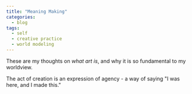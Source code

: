 ```yaml
---
title: "Meaning Making"
categories:
  - blog
tags:
  - self
  - creative practice
  - world modeling
---
```


These are my thoughts on *what art is*, and why it is so fundamental to my worldview.

The act of creation is an expression of agency - a way of saying "I was here, and I made this." 


